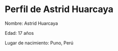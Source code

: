 <html>
<head>
    <title>Perfil de Astrid Huarcaya</title>
</head>
<body>
    <h1>Perfil de Astrid Huarcaya</h1>
    <p>Nombre: Astrid Huarcaya</p>
    <p>Edad: 17 años</p>
    <p>Lugar de nacimiento: Puno, Perú</p>
</body>
</html>
